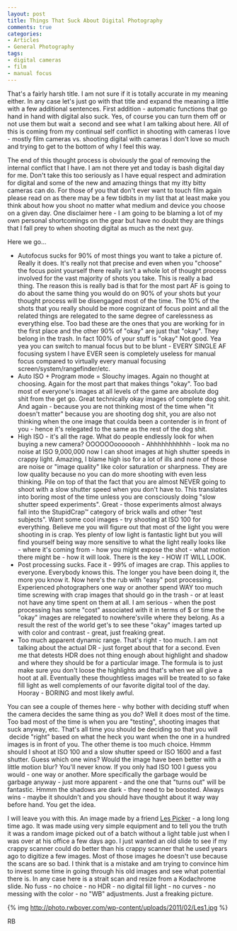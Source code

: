 ```yaml
---
layout: post
title: Things That Suck About Digital Photography
comments: true
categories:
- Articles
- General Photography
tags:
- digital cameras
- film
- manual focus
---
```

That's a fairly harsh title. I am not sure if it is totally accurate in my meaning either. In any case let's just go with that title and expand the meaning a little with a few additional sentences. First addition - automatic functions that go hand in hand with digital also suck. Yes, of course you can turn them off or not use them but wait a  second and see what I am talking about here. All of this is coming from my continual self conflict in shooting with cameras I love - mostly film cameras vs. shooting digital with cameras I don't love so much and trying to get to the bottom of why I feel this way.

The end of this thought process is obviously the goal of removing the internal conflict that I have. I am not there yet and today is bash digital day for me. Don't take this too seriously as I have equal respect and admiration for digital and some of the new and amazing things that my itty bitty cameras can do. For those of you that don't ever want to touch film again please read on as there may be a few tidbits in my list that at least make you think about how you shoot no matter what medium and device you choose on a given day. One disclaimer here - I am going to be blaming a lot of my own personal shortcomings on the gear but have no doubt they are things that I fall prey to when shooting digital as much as the next guy.

Here we go...
<ul>
	<li> Autofocus sucks for 90% of most things you want to take a picture of. Really it does. It's really not that precise and even when you "choose" the focus point yourself there really isn't a whole lot of thought process involved for the vast majority of shots you take. This is really a bad thing. The reason this is really bad is that for the most part AF is going to do about the same thing you would do on 90% of your shots but your thought process will be disengaged most of the time. The 10% of the shots that you really should be more cognizant of focus point and all the related things are relegated to the same degree of carelessness as everything else. Too bad these are the ones that you are working for in the first place and the other 90% of "okay" are just that "okay". They belong in the trash. In fact 100% of your stuff is "okay" Not good. Yea yea you can switch to manual focus but to be blunt - EVERY SINGLE AF focusing system I have EVER seen is completely useless for manual focus compared to virtually every manual focusing screen/system/rangefinder/etc.</li>
	<li>Auto ISO + Program mode = Slouchy images. Again no thought at choosing. Again for the most part that makes things "okay". Too bad most of everyone's images at all levels of the game are absolute dog shit from the get go. Great technically okay images of complete dog shit. And again - because you are not thinking most of the time when "it doesn't matter" because you are shooting dog shit, you are also not thinking when the one image that coulda been a contender is in front of you - hence it's relegated to the same as the rest of the dog shit.</li>
	<li>High ISO - it's all the rage. What do people endlessly look for when buying a new camera? OOOOOOooooooh - Ahhhhhhhhhhh - look ma no noise at ISO 9,000,000 now I can shoot images at high shutter speeds in crappy light. Amazing, I blame high iso for a lot of ills and none of those are noise or "image quality" like color saturation or sharpness. They are low quality because no you can do more shooting with even less thinking. Pile on top of that the fact that you are almost NEVER going to shoot with a slow shutter speed when you don't have to. This translates into boring most of the time unless you are consciously doing "slow shutter speed experiments". Great - those experiments almost always fall into the StupidCrap™ category of brick walls and other "test subjects". Want some cool images - try shooting at ISO 100 for everything. Believe me you will figure out that most of the light you were shooting in is crap. Yes plenty of low light is fantastic light but you will find yourself being way more sensitive to what the light really looks like - where it's coming from - how you might expose the shot - what motion there might be - how it will look. There is the key - HOW IT WILL LOOK.</li>
	<li>Post processing sucks. Face it - 99% of images are crap. This applies to everyone. Everybody knows this. The longer you have been doing it, the more you know it. Now here's the rub with "easy" post processing. Experienced photographers one way or another spend WAY too much time screwing with crap images that should go in the trash - or at least not have any time spent on them at all. I am serious - when the post processing has some "cost" associated with it in terms of $ or time the "okay" images are relegated to nowhere'sville where they belong. As a result the rest of the world get's to see these "okay" images tarted up with color and contrast - great, just freaking great.</li>
	<li>Too much apparent dynamic range. That's right - too much. I am not talking about the actual DR - just forget about that for a second. Even me that detests HDR does not thing enough about highlight and shadow and where they should be for a particular image. The formula is to just make sure you don't loose the highlights and that's when we all give a hoot at all. Eventually these thoughtless images will be treated to so fake fill light as well complements of our favorite digital tool of the day. Hooray - BORING and most likely awful.</li>
</ul>
You can see a couple of themes here - why bother with deciding stuff when the camera decides the same thing as you do? Well it does most of the time. Too bad most of the time is when you are "testing", shooting images that suck anyway, etc. That's all time you should be deciding so that you will  decide "right" based on what the heck you want when the one in a hundred images is in front of you. The other theme is too much choice. Hmmm should I shoot at ISO 100 and a slow shutter speed or ISO 1600 and a fast shutter. Guess which one wins? Would the image have been better with a little motion blur? You'll never know. If you only had ISO 100 I guess you would - one way or another. More specifically the garbage would be garbage anyway - just more apparent - and the one that "turns out" will be fantastic. Hmmm the shadows are dark - they need to be boosted. Always wins - maybe it shouldn't and you should have thought about it way way before hand. You get the idea.

I will leave you with this. An image made by a friend <a href="http://blog.lesterpickerphoto.com/">Les Picker</a> - a long long time ago. It was made using very simple equipment and to tell you the truth it was a random image picked out of a batch without a light table just when I was over at his office a few days ago. I just wanted an old slide to see if my crappy scanner could do better than his crappy scanner that he used years ago to digitize a few images. Most of those images he doesn't use because the scans are so bad. I think that is a mistake and am trying to convince him to invest some time in going through his old images and see what potential there is. In any case here is a strait scan and resize from a Kodachrome slide. No fuss - no choice - no HDR - no digital fill light - no curves - no messing with the color - no "WB" adjustments. Just a freaking picture.

{% img http://photo.rwboyer.com/wp-content/uploads/2011/02/Les1.jpg %}

RB